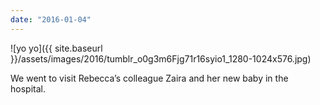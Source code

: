 ```yaml
---
date: "2016-01-04"
---
```


![yo yo]({{ site.baseurl }}/assets/images/2016/tumblr_o0g3m6Fjg71r16syio1_1280-1024x576.jpg)

We went to visit Rebecca’s colleague Zaira and her new baby in the hospital.

